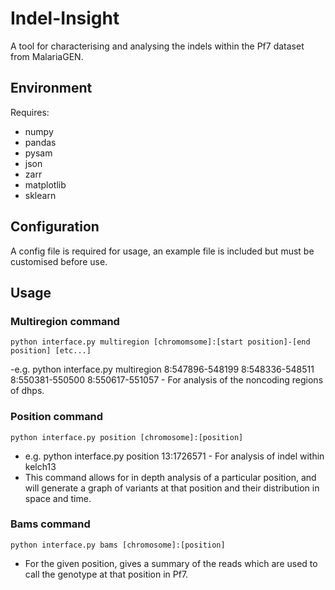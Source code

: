 # Indel-Insight
A tool for characterising and analysing the indels within the Pf7 dataset from MalariaGEN.

## Environment
Requires:
- numpy
- pandas
- pysam
- json
- zarr
- matplotlib
- sklearn

## Configuration
A config file is required for usage, an example file is included but must be customised before use.

## Usage
### Multiregion command
~~~
python interface.py multiregion [chromomsome]:[start position]-[end position] [etc...]
~~~
-e.g. python interface.py multiregion 8:547896-548199 8:548336-548511 8:550381-550500 8:550617-551057 - For analysis of the noncoding regions of dhps.

### Position command
~~~
python interface.py position [chromosome]:[position]
~~~
- e.g. python interface.py position 13:1726571 - For analysis of indel within kelch13
- This command allows for in depth analysis of a particular position, and will generate a graph of variants at that position and their distribution in space and time.

### Bams command
~~~
python interface.py bams [chromosome]:[position]
~~~
- For the given position, gives a summary of the reads which are used to call the genotype at that position in Pf7.
